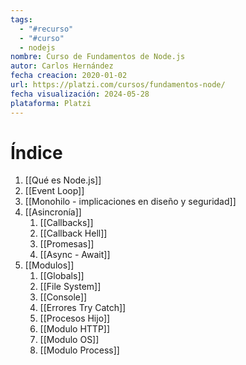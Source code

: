 ```yaml
---
tags:
  - "#recurso"
  - "#curso"
  - nodejs
nombre: Curso de Fundamentos de Node.js
autor: Carlos Hernández
fecha creacion: 2020-01-02
url: https://platzi.com/cursos/fundamentos-node/
fecha visualización: 2024-05-28
plataforma: Platzi
---
```

# Índice

1. [[Qué es Node.js]]
2. [[Event Loop]]
3. [[Monohilo - implicaciones en diseño y seguridad]]
4. [[Asincronía]]
	1. [[Callbacks]]
	2. [[Callback Hell]]
	3. [[Promesas]]
	4. [[Async - Await]]
5. [[Modulos]]
	1. [[Globals]]
	2. [[File System]]
	3. [[Console]]
	4. [[Errores Try Catch]]
	5. [[Procesos Hijo]]
	6. [[Modulo HTTP]]
	7. [[Modulo OS]]
	8. [[Modulo Process]]
